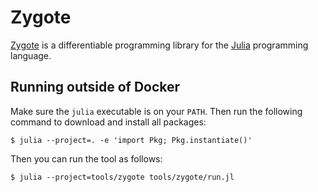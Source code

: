 # Zygote

[Zygote][] is a differentiable programming library for the [Julia][] programming language.

## Running outside of Docker

Make sure the `julia` executable is on your `PATH`. Then run the
following command to download and install all packages:

```
$ julia --project=. -e 'import Pkg; Pkg.instantiate()'
```

Then you can run the tool as follows:

```
$ julia --project=tools/zygote tools/zygote/run.jl
```

[julia]: https://julialang.org/
[zygote]: https://fluxml.ai/Zygote.jl/
